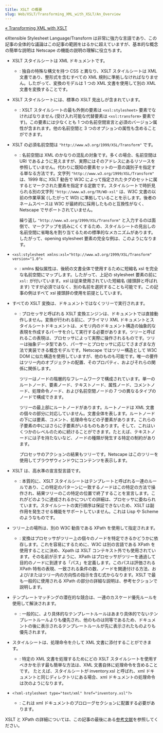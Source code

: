 ```yaml
---
title: XSLT の概要
slug: Web/XSLT/Transforming_XML_with_XSLT/An_Overview
---
```

[« Transforming XML with XSLT](/ja/docs/Web/XSLT/Transforming_XML_with_XSLT)

eXtensible Stylesheet Language/Transform は非常に強力な言語であり、この記事の全体的な議論はこの記事の範囲をはるかに超えていますが、基本的な概念の簡単な説明は Netscape の機能の説明の理解に役立ちます。

- XSLT スタイルシートは XML ドキュメントです。
  - : 独自の特殊な構文を持つ CSS と異なり、XSLT スタイルシートは XML 文書であり、整形式を含むすべての XML 規則に準拠しなければなりません。したがって、変換のモデルは 1 つの XML 文書を使用して別の XML 文書を変換することです。
- XSLT スタイルシートには、標準の XSLT 見出しが含まれています。
  - : XSLT スタイルシートの最も外側の要素は `<xsl:stylesheet>` 要素でなければなりません (受け入れ可能な代替要素は `<xsl:transform>` 要素です)。この要素には少なくとも 1 つの名前空間宣言と必須のバージョン属性が含まれます。他の名前空間と 3 つのオプションの属性も含めることができます。
- XSLT の必須名前空間は `"http://www.w3.org/1999/XSL/Transform"` です。

  - : 名前空間は XML のかなりの混乱の対象です。多くの場合、名前空間は URI であるように見えますが、実際にはそのアドレスにあるリソースを参照していません。代わりに既知の要素セットの一意の識別子を指定する単なる方法です。文字列 `"http://www.w3.org/1999/XSL/Transform"` は、1999 年に XSLT 勧告で W3C によって指定されたタグのセットに属するとマークされた要素を指定する定数です。スタイルシートで時折見られる別の文字列 `"http://www.w3.org/TR/WD-xsl"` は、W3C 文書の以前の作業草案 (したがって WD) に準拠していることを示します。後者のネームスペースは W3C が最終的に採用したものと互換性がなく、Netscape でサポートされていません。

    繰り返し `"http://www.w3.org/1999/XSL/Transform"` と入力するのは面倒で、マークアップを読みにくくするため、スタイルシートの見出しの名前空間に省略名を割り当てるための標準的なメカニズムがあります。したがって、opening stylesheet 要素の完全な例は、このようになります。

- `<xsl:stylesheet xmlns:xsl="http://www.w3.org/1999/XSL/Transform" version="1.0">`
  - : xmlns 擬似属性は、後続の文書全体で使用するために短縮名 xsl を完全な名前空間にマップします。したがって、上記の stylesheet 要素の前に `xsl:` が付いています。xsl は従来使用されていた短縮名 (接頭辞と呼ばれます) ですが必須ではなく、別の名前を選択することも可能です。この記事の例はすべて xsl 接頭辞の使用を前提としています。
- すべての XSLT 変換は、ドキュメントではなくツリーで実行されます。

  - : プロセッサと呼ばれる XSLT 変換エンジンは、ドキュメントでは直接動作しません。変換が行われる前に、プライマリ XML ドキュメントとスタイルシートドキュメントは、メモリ内のドキュメント構造の抽象的な表現を作成するパーサを介して実行する必要があります。ツリーと呼ばれるこの表現は、プロセッサによって実際に操作されるものです。ツリーは抽象データ型であり、パーサーとプロセッサに応じてさまざまな方法で実装できる概念モデルです。Netscape ではツリー構造として W3C DOM に似た構造を使用していますが、他のものも可能です。唯一の要件はツリー内のオブジェクトの配置、そのプロパティ、およびそれらの関係に関係します。

    ツリーはノードの階層的なフレームワークで構成されています。単一のルートノード、要素ノード、テキストノード、属性ノード、コメントノード、処理命令ノード、および名前空間ノードの 7 つの異なるタイプのノードで構成できます。

    ツリーの最上部にルートノードがあります。ルートノードは XML 文書の個々の部分に対応していません。文書全体を表します。ルートノードの下には要素、コメント、処理命令などの子要素があります。これらの子要素の中にはさらに子要素がいるものもあります。そして、これはいくつかのレベルのために続けることができます。たとえば、テキストノードには子を持たないなど、ノードの種類が発生する特定の制約があります。

    プロセッサのアクションの結果もツリーです。Netscape はこのツリーを使用してブラウザウィンドウにコンテンツを表示します。

- XSLT は、高水準の宣言型言語です。
  - : 本質的に、XSLT スタイルシートはテンプレートと呼ばれる一連のルールであり、この特定のパターンに一致するノードはこの特定の方法で操作され、結果ツリーのこの特定の位置で終了することを宣言します。これがどのように達成されるかについての詳細は、プロセッサに委ねられています。スタイルシートの実行順序は保証できないため、XSLT は副作用を発生させる機能をサポートしていません。これは Lisp や Scheme のようなものです。
- ツリー上の場所は、別の W3C 勧告である XPath を使用して指定されます。
  - : 変換はプロセッサがツリー上の個々のノードを特定できるかどうかに依存します。これを容易にするために、W3C は別の言語である XPath を使用することに決め、Xpath は XSLT コンテキスト外でも使用されています。その名前が示すように、XPath はプロセッサがツリーを通過して目的のノードに到達する「パス」を定義します。このパスは評価される XPath 特有の表現、一致される条件の数、ノードを関連付ける方法、および/またはツリー内の方向性の指示を含む式からなります。XSLT で最も一般的に使用される XPath の部分の詳細な説明は、参考セクションで説明します。
- テンプレートマッチングの潜在的な競合は、一連のカスケード優先ルールを使用して解決されます。
  - : 一般的に、より具体的なテンプレートルールはあまり具体的でないテンプレートルールよりも優先され、他のものは同等であるため、ドキュメントの後に表示されるテンプレートルールが先に表示されたものよりも優先されます。
- スタイルシートは、処理命令を介して XML 文書に添付することができます。
  - : 特定の XML 文書を処理するためにどの XSLT スタイルシートを使用すべきかを示す最も簡単な方法は、XML 文書自体に処理命令を含めることです。 たとえば、スタイルシートが inventory.xsl と呼ばれ、xml ドキュメントと同じディレクトリにある場合、xml ドキュメントの処理命令は次のようになります。
- `<?xml-stylesheet type="text/xml" href="inventory.xsl"?>`
  - : これは xml ドキュメントのプロローグセクションに配置する必要があります。

XSLT と XPath の詳細については、この記事の最後にある[参考文献](/ja/docs/Web/XSLT/Transforming_XML_with_XSLT/For_Further_Reading)を参照してください。

